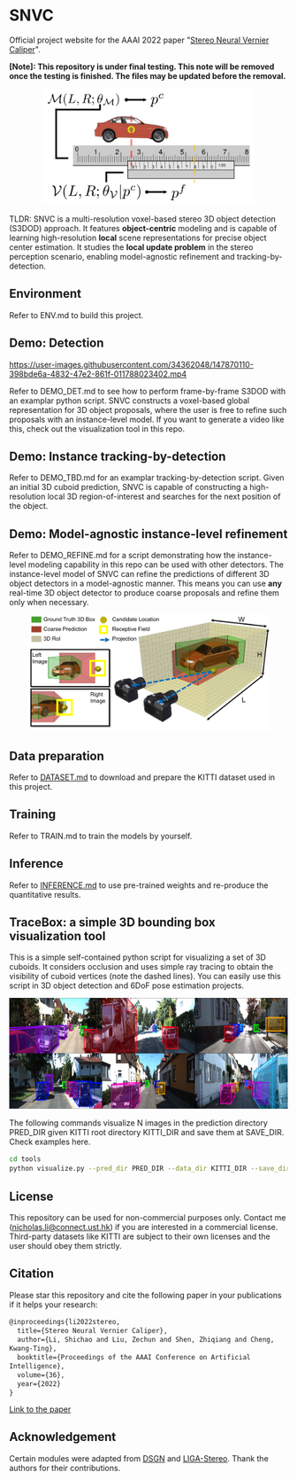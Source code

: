 # SNVC

Official project website for the AAAI 2022 paper "[Stereo Neural Vernier Caliper](https://ojs.aaai.org/index.php/AAAI/article/view/20026/19785)". 

**[Note]: This repository is under final testing. This note will be removed once the testing is finished. The files may be updated before the removal.**

<p align="center">
  <img src="https://github.com/Nicholasli1995/SNVC/blob/main/imgs/teaser.png" height="210"/>
</p>

TLDR: SNVC is a multi-resolution voxel-based stereo 3D object detection (S3DOD) approach. It features **object-centric** modeling and is capable of learning high-resolution **local** scene representations for precise object center estimation. It studies the **local update problem** in the stereo perception scenario, enabling model-agnostic refinement and tracking-by-detection.

## Environment
Refer to ENV.md to build this project.

## Demo: Detection
https://user-images.githubusercontent.com/34362048/147870110-398bde6a-4832-47e2-861f-011788023402.mp4

Refer to DEMO_DET.md to see how to perform frame-by-frame S3DOD with an examplar python script. SNVC constructs a voxel-based global representation for 3D object proposals, where the user is free to refine such proposals with an instance-level model. If you want to generate a video like this, check out the visualization tool in this repo.

## Demo: Instance tracking-by-detection
Refer to DEMO_TBD.md for an examplar tracking-by-detection script. Given an initial 3D cuboid prediction, SNVC is capable of constructing a high-resolution local 3D region-of-interest and searches for the next position of the object.

## Demo: Model-agnostic instance-level refinement
Refer to DEMO_REFINE.md for a script demonstrating how the instance-level modeling capability in this repo can be used with other detectors. The instance-level model of SNVC can refine the predictions of different 3D object detectors in a model-agnostic manner. This means you can use **any** real-time 3D object detector to produce coarse proposals and refine them only when necessary.
<p align="center">
<img src="https://github.com/Nicholasli1995/SNVC/blob/main/imgs/diagram.png" height="210"/>
</p>

## Data preparation
Refer to [DATASET.md](https://github.com/Nicholasli1995/SNVC/blob/main/docs/DATASET.md) to download and prepare the KITTI dataset used in this project.

## Training 
Refer to TRAIN.md to train the models by yourself.

## Inference
Refer to [INFERENCE.md](https://github.com/Nicholasli1995/SNVC/blob/main/docs/INFERENCE.md) to use pre-trained weights and re-produce the quantitative results.

## TraceBox: a simple 3D bounding box visualization tool
This is a simple self-contained python script for visualizing a set of 3D cuboids. It considers occlusion and uses simple ray tracing to obtain the visibility of cuboid vertices (note the dashed lines). You can easily use this script in 3D object detection and 6DoF pose estimation projects.
<p align="center">
  <img src="https://github.com/Nicholasli1995/SNVC/blob/main/imgs/visualization.png" height="200"/>
</p>

The following commands visualize N images in the prediction directory PRED_DIR given KITTI root directory KITTI_DIR and save them at SAVE_DIR. Check examples here.

```bash
cd tools
python visualize.py --pred_dir PRED_DIR --data_dir KITTI_DIR --save_dir SAVE_DIR --num_show N
```

## License
This repository can be used for non-commercial purposes only. Contact me (nicholas.li@connect.ust.hk) if you are interested in a commercial license. Third-party datasets like KITTI are subject to their own licenses and the user should obey them strictly.

## Citation
Please star this repository and cite the following paper in your publications if it helps your research:

    @inproceedings{li2022stereo,
      title={Stereo Neural Vernier Caliper},
      author={Li, Shichao and Liu, Zechun and Shen, Zhiqiang and Cheng, Kwang-Ting},
      booktitle={Proceedings of the AAAI Conference on Artificial Intelligence},
      volume={36},
      year={2022}
    }


[Link to the paper](https://ojs.aaai.org/index.php/AAAI/article/view/20026)

## Acknowledgement
Certain modules were adapted from [DSGN](https://github.com/dvlab-research/DSGN) and [LIGA-Stereo](https://github.com/xy-guo/LIGA-Stereo). Thank the authors for their contributions.
